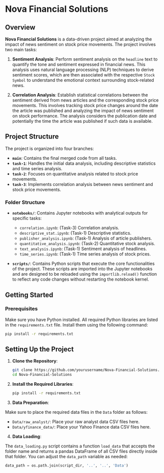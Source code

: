 # Nova Financial Solutions

## Overview

**Nova Financial Solutions** is a data-driven project aimed at analyzing the impact of news sentiment on stock price movements. The project involves two main tasks:

1. **Sentiment Analysis**: Perform sentiment analysis on the `headline` text to quantify the tone and sentiment expressed in financial news. This analysis uses natural language processing (NLP) techniques to derive sentiment scores, which are then associated with the respective `Stock Symbol` to understand the emotional context surrounding stock-related news.

2. **Correlation Analysis**: Establish statistical correlations between the sentiment derived from news articles and the corresponding stock price movements. This involves tracking stock price changes around the date the article was published and analyzing the impact of news sentiment on stock performance. The analysis considers the publication date and potentially the time the article was published if such data is available.

## Project Structure

The project is organized into four branches:

- **`main`**: Contains the final merged code from all tasks.
- **`task-1`**: Handles the initial data analysis, including descriptive statistics and time series analysis.
- **`task-2`**: Focuses on quantitative analysis related to stock price movements.
- **`task-3`**: Implements correlation analysis between news sentiment and stock price movements.

### Folder Structure

- **`notebooks/`**: Contains Jupyter notebooks with analytical outputs for specific tasks:
  - `correlation.ipynb`: (Task-3) Correlation analysis.
  - `descriptive_stat.ipynb`: (Task-1) Descriptive statistics.
  - `publisher_analysis.ipynb`: (Task-1) Analysis of article publishers.
  - `quantitative_analysis.ipynb`: (Task-2) Quantitative stock analysis.
  - `text_analysis.ipynb`: (Task-1) Sentiment analysis of headlines.
  - `time_series.ipynb`: (Task-1) Time series analysis of stock prices.

- **`scripts/`**: Contains Python scripts that execute the core functionalities of the project. These scripts are imported into the Jupyter notebooks and are designed to be reloaded using the `importlib.reload()` function to reflect any code changes without restarting the notebook kernel.

## Getting Started

### Prerequisites

Make sure you have Python installed. All required Python libraries are listed in the `requirements.txt` file. Install them using the following command:

```bash
pip install -r requirements.txt
```

## Setting Up the Project

1. **Clone the Repository**:

   ```bash
   git clone https://github.com/yourusername/Nova-Financial-Solutions.git
   cd Nova-Financial-Solutions
   ```

2. **Install the Required Libraries**:

   ```bash
   pip install -r requirements.txt
   ```

3. **Data Preparation**:

  Make sure to place the required data files in the `Data` folder as follows:
  
  - `Data/raw_analyst/`: Place your raw analyst data CSV files here.
  - `Data/yfinance_data/`: Place your Yahoo Finance data CSV files here.
  
4. **Data Loading**:
  
  The `data_loading.py` script contains a function `load_data` that accepts the folder name and returns a pandas DataFrame of all CSV files directly inside that folder. You can adjust the `data_path` variable as   needed:
  
  ```python
  data_path = os.path.join(script_dir, '..', '..', 'Data')
